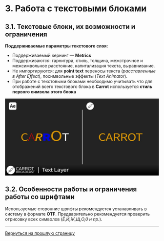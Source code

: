 # 3. Работа с текстовыми блоками

## 3.1. Текстовые блоки, их возможности и ограничения

   **Поддерживаемые параметры текстового слоя:**
   - Поддерживаемый кернинг — **Metrics**
   - Поддерживаются: гарнитура, стиль, толщина, межстрочное и межсимвольное расстояние, капитализация текста, выравнивание.
   - Не импортируются: для **point text** переносы текста (*расставленные в After Effect*), посимвольные эффекты (*Text Animator*).
   - При работе с текстовыми блоками необходимо учитывать что для отображений всего текстового блока в **Carrot** используется **стиль** **первого символа этого блока**

   ![AE_Carrot_Text Layer](_images/image301.jpg "AE_Carrot_Text Layer")

## 3.2. Особенности работы и ограничения работы со шрифтами

Используемые сторонние шрифты рекомендуется устанавливать в систему в формате **OTF**. Предварительно рекомендуется проверить отрисовку всех символов (*Ё,Й,Ж,Щ,О,0 и пр.*).

---

[Вернуться на прошлую страницу](user-guide.md)